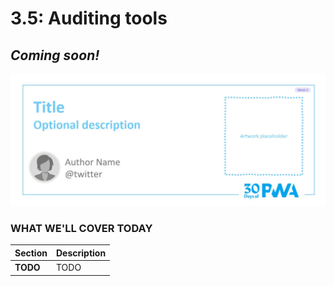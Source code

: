 # 3.5: Auditing tools

## *Coming soon!*

![Placeholder Banner Only. Replace when final assets ready.](_media/week3-placeholder.jpg)

### WHAT WE'LL COVER TODAY

| Section | Description |
| ------- | ----------- |
| **TODO** | TODO |

